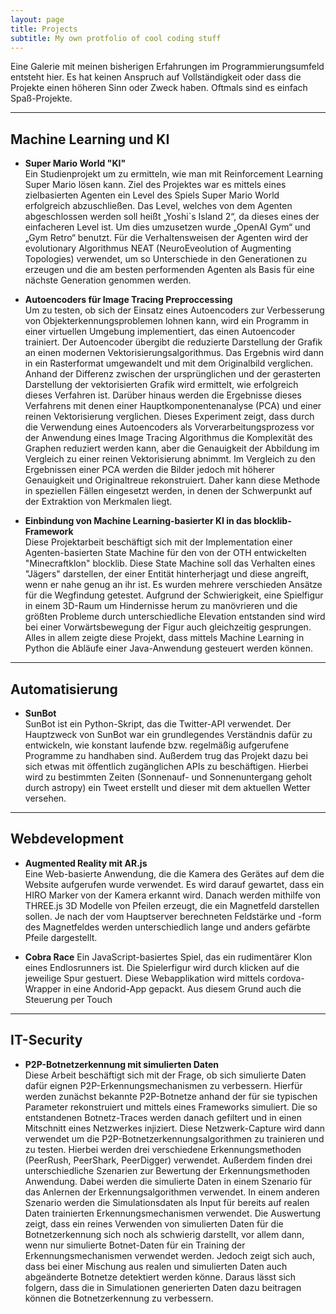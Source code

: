 ```yaml
---
layout: page
title: Projects
subtitle: My own protfolio of cool coding stuff
---
```


<div class="github-widget" data-username="Asayhi">
</div>
<script src="https://unpkg.com/github-card@1.2.1/dist/widget.js"></script>

Eine Galerie mit meinen bisherigen Erfahrungen im Programmierungsumfeld entsteht hier. Es hat keinen Anspruch auf Vollständigkeit oder dass die Projekte einen höheren Sinn oder Zweck haben. Oftmals sind es einfach Spaß-Projekte.

----

## Machine Learning und KI

- **Super Mario World "KI"**\
Ein Studienprojekt um zu ermitteln, wie man mit Reinforcement Learning Super Mario lösen kann. Ziel des Projektes war es mittels eines zielbasierten Agenten ein Level des Spiels Super Mario World erfolgreich abzuschließen. Das Level, welches von dem Agenten abgeschlossen werden soll heißt „Yoshi`s Island 2“, da dieses eines der einfacheren Level ist. Um dies umzusetzen wurde „OpenAI Gym“ und „Gym Retro“ benutzt. Für die Verhaltensweisen der Agenten wird der evolutionary Algorithmus NEAT (NeuroEveolution of Augmenting Topologies) verwendet, um so  Unterschiede in den Generationen zu erzeugen und die am besten performenden Agenten als Basis für eine nächste Generation genommen werden.

- **Autoencoders für Image Tracing Preproccessing**\
Um zu testen, ob sich der Einsatz eines Autoencoders zur Verbesserung von Objekterkennungsproblemen lohnen kann, wird ein Programm in einer virtuellen Umgebung implementiert, das einen Autoencoder trainiert. Der Autoencoder übergibt die reduzierte Darstellung der Grafik an einen modernen Vektorisierungsalgorithmus. Das Ergebnis wird dann in ein Rasterformat umgewandelt und mit dem Originalbild verglichen. Anhand der Differenz zwischen der ursprünglichen und der gerasterten Darstellung der vektorisierten Grafik wird ermittelt, wie erfolgreich dieses Verfahren ist. Darüber hinaus werden die Ergebnisse dieses Verfahrens mit denen einer Hauptkomponentenanalyse (PCA) und einer reinen Vektorisierung verglichen. Dieses Experiment zeigt, dass durch die Verwendung eines Autoencoders als Vorverarbeitungsprozess vor der Anwendung eines Image Tracing Algorithmus die Komplexität des Graphen reduziert werden kann, aber die Genauigkeit der Abbildung im Vergleich zu einer reinen Vektorisierung abnimmt. Im Vergleich zu den Ergebnissen einer PCA werden die Bilder jedoch mit höherer Genauigkeit und Originaltreue rekonstruiert. Daher kann diese Methode in speziellen Fällen eingesetzt werden, in denen der Schwerpunkt auf der Extraktion von Merkmalen liegt.

- **Einbindung von Machine Learning-basierter KI in das blocklib-Framework**\
Diese Projektarbeit beschäftigt sich mit der Implementation einer Agenten-basierten State Machine für den von der OTH entwickelten "Minecraftklon" blocklib. Diese State Machine soll das Verhalten eines "Jägers" darstellen, der einer Entität hinterherjagt und diese angreift, wenn er nahe genug an ihr ist. Es wurden mehrere verschieden Ansätze für die Wegfindung getestet. Aufgrund der Schwierigkeit, eine Spielfigur in einem 3D-Raum um Hindernisse herum zu manövrieren und die größten Probleme durch unterschiedliche Elevation entstanden sind wird bei einer Vorwärtsbewegung der Figur auch gleichzeitig gesprungen. Alles in allem zeigte diese Projekt, dass mittels Machine Learning in Python die Abläufe einer Java-Anwendung gesteuert werden können.

----

## Automatisierung

- **SunBot**\
SunBot ist ein Python-Skript, das die Twitter-API verwendet. Der Hauptzweck von SunBot war ein grundlegendes Verständnis dafür zu entwickeln, wie konstant laufende bzw. regelmäßig aufgerufene Programme zu handhaben sind. Außerdem trug das Projekt dazu bei sich etwas mit öffentlich zugänglichen APIs zu beschäftigen. Hierbei wird zu bestimmten Zeiten (Sonnenauf- und Sonnenuntergang geholt durch astropy) ein Tweet erstellt und dieser mit dem aktuellen Wetter versehen.

----

## Webdevelopment

- **Augmented Reality mit AR.js**\
Eine Web-basierte Anwendung, die die Kamera des Gerätes auf dem die Website aufgerufen wurde verwendet. Es wird darauf gewartet, dass ein HIRO Marker von der Kamera erkannt wird. Danach werden mithilfe von THREE.js 3D Modelle von Pfeilen erzeugt, die ein Magnetfeld darstellen sollen. Je nach der vom Hauptserver berechneten Feldstärke und -form des Magnetfeldes werden unterschiedlich lange und anders gefärbte Pfeile dargestellt.

- **Cobra Race**
Ein JavaScript-basiertes Spiel, das ein rudimentärer Klon eines Endlosrunners ist. Die Spielerfigur wird durch klicken auf die jeweilige Spur gestuert. Diese Webapplikation wird mittels cordova-Wrapper in eine Andorid-App gepackt. Aus diesem Grund auch die Steuerung per Touch

----

## IT-Security

- **P2P-Botnetzerkennung mit simulierten Daten**\
Diese Arbeit beschäftigt sich mit der Frage, ob sich simulierte Daten dafür eignen P2P-Erkennungsmechanismen zu verbessern. Hierfür werden zunächst bekannte P2P-Botnetze anhand der für sie typischen Parameter rekonstruiert und mittels eines Frameworks simuliert. Die so entstandenen Botnetz-Traces werden danach gefiltert und in einen Mitschnitt eines Netzwerkes injiziert. Diese Netzwerk-Capture wird dann verwendet um die P2P-Botnetzerkennungsalgorithmen zu trainieren und zu testen. Hierbei werden drei verschiedene Erkennungsmethoden (PeerRush, PeerShark, PeerDigger) verwendet. Außerdem finden drei
unterschiedliche Szenarien zur Bewertung der Erkennungsmethoden Anwendung. Dabei werden die simulierte Daten in einem Szenario für das Anlernen der Erkennungsalgorithmen verwendet. In einem anderen Szenario werden die Simulationsdaten als Input für bereits auf realen Daten trainierten Erkennungsmechanismen verwendet.
Die Auswertung zeigt, dass ein reines Verwenden von simulierten Daten für die Botnetzerkennung sich noch als schwierig darstellt, vor allem dann, wenn nur simulierte Botnet-Daten für ein Training der Erkennungsmechanismen verwendet werden. Jedoch zeigt sich auch, dass bei einer Mischung aus realen und simulierten Daten auch abgeänderte Botnetze detektiert werden könne. Daraus lässt sich folgern, dass die in Simulationen generierten Daten dazu beitragen können die Botnetzerkennung zu verbessern.
